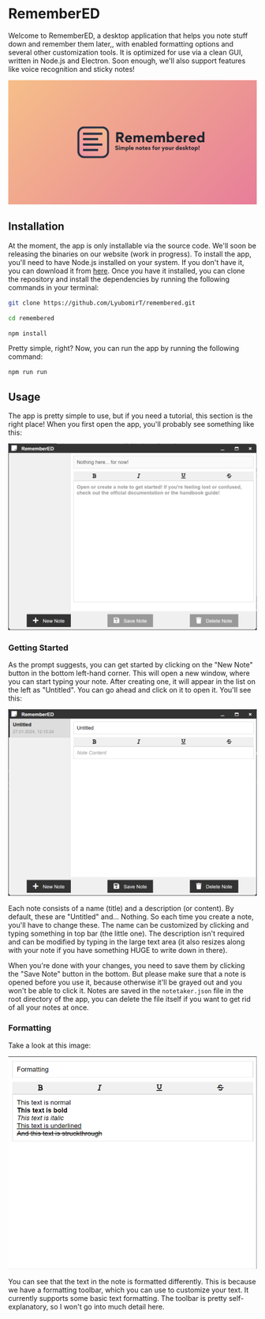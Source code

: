 # RememberED

Welcome to RememberED, a desktop application that helps you note stuff down and remember them later,, with enabled formatting options and several other customization tools. It is optimized for use via a clean GUI, written in Node.js and Electron. Soon enough, we'll also support features like voice recognition and sticky notes!

![RememberED](assets/banner.png)

## Installation

At the moment, the app is only installable via the source code. We'll soon be releasing the binaries on our website (work in progress). To install the app, you'll need to have Node.js installed on your system. If you don't have it, you can download it from [here](https://nodejs.org/en/download/). Once you have it installed, you can clone the repository and install the dependencies by running the following commands in your terminal:

```bash
git clone https://github.com/LyubomirT/remembered.git
``` 

```bash
cd remembered
```

```bash
npm install
```

Pretty simple, right? Now, you can run the app by running the following command:

```bash
npm run run
```

## Usage

The app is pretty simple to use, but if you need a tutorial, this section is the right place! When you first open the app, you'll probably see something like this:

![RememberED](assets/nothing8.png)

### Getting Started

As the prompt suggests, you can get started by clicking on the "New Note" button in the bottom left-hand corner. This will open a new window, where you can start typing your note. After creating one, it will appear in the list on the left as "Untitled". You can go ahead and click on it to open it. You'll see this:

![RememberED](assets/notecreated.png)

Each note consists of a name (title) and a description (or content). By default, these are "Untitled" and... Nothing. So each time you create a note, you'll have to change these. The name can be customized by clicking and typing something in top bar (the little one). The description isn't required and can be modified by typing in the large text area (it also resizes along with your note if you have something HUGE to write down in there).

When you're done with your changes, you need to save them by clicking the "Save Note" button in the bottom. But please make sure that a note is opened before you use it, because otherwise it'll be grayed out and you won't be able to click it. Notes are saved in the `notetaker.json` file in the root directory of the app, you can delete the file itself if you want to get rid of all your notes at once.

### Formatting

Take a look at this image:

![RememberED](assets/formatting.png)

You can see that the text in the note is formatted differently. This is because we have a formatting toolbar, which you can use to customize your text. It currently supports some basic text formatting. The toolbar is pretty self-explanatory, so I won't go into much detail here.